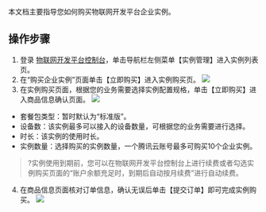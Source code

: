 本文档主要指导您如何购买物联网开发平台企业实例。
[](id:test1)
## 操作步骤

1. 登录 [物联网开发平台控制台](https://console.cloud.tencent.com/iotexplorer)，单击导航栏左侧菜单【实例管理】进入实例列表页。
2. 在“购买企业实例”页面单击【立即购买】进入实例购买页。
![](https://main.qcloudimg.com/raw/a4c309e0b61806c587ba86123c3756c0.jpg)
3. 在实例购买页面，根据您的业务需要选择实例配置规格，单击【立即购买】进入商品信息确认页面。
![](https://main.qcloudimg.com/raw/a57f341bf5300bc9f4a09aeb807ee18e.jpg)
 - 套餐包类型：暂时默认为“标准版”。
 - 设备数：该实例最多可以接入的设备数量，可根据您的业务需要进行选择。
 - 时长：该实例的使用时长。
 - 实例数量：选择购买的实例数量，一个腾讯云账号最多可购买10个企业实例。 
 
>?实例使用到期前，您可以在物联网开发平台控制台上进行续费或者勾选实例购买页面的“账户余额充足时，到期后自动按月续费”进行自动续费。
>
4. 在商品信息页面核对订单信息，确认无误后单击【提交订单】即可完成实例购买。
![](https://main.qcloudimg.com/raw/900cca946ff8174872ec036db2794f60.jpg)
